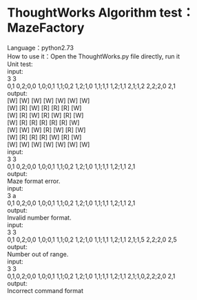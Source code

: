 ThoughtWorks  Algorithm test： MazeFactory<br> 
===================
Language：python2.73<br> 
How to use it：Open the ThoughtWorks.py file directly, run it<br> 
Unit test:<br> 
input:<br> 
3 3<br> 
0,1 0,2;0,0 1,0;0,1 1,1;0,2 1,2;1,0 1,1;1,1 1,2;1,1 2,1;1,2 2,2;2,0 2,1<br> 
output:<br> 
[W] [W] [W] [W] [W] [W] [W] <br> 
[W] [R] [W] [R] [R] [R] [W] <br> 
[W] [R] [W] [R] [W] [R] [W] <br> 
[W] [R] [R] [R] [R] [R] [W] <br> 
[W] [W] [W] [R] [W] [R] [W] <br> 
[W] [R] [R] [R] [W] [R] [W] <br> 
[W] [W] [W] [W] [W] [W] [W] <br> 
input:<br> 
3 3<br> 
0,1 0,2;0,0 1,0;0,1 1,1;0,2 1,2;1,0 1,1;1,1 1,2;1,1 2,1<br> 
output:<br> 
Maze format error.<br> 
input:<br> 
3 a<br> 
0,1 0,2;0,0 1,0;0,1 1,1;0,2 1,2;1,0 1,1;1,1 1,2;1,1 2,1<br> 
output:<br> 
Invalid number format.<br> 
input:<br> 
3 3<br> 
0,1 0,2;0,0 1,0;0,1 1,1;0,2 1,2;1,0 1,1;1,1 1,2;1,1 2,1;1,5 2,2;2,0 2,5<br> 
output:<br> 
Number out of range.<br> 
input:<br> 
3 3<br> 
0,1,0,2;0,0 1,0;0,1 1,1;0,2 1,2;1,0 1,1;1,1 1,2;1,1 2,1;1,0,2,2;2,0 2,1<br> 
output:<br> 
Incorrect command format<br> 

